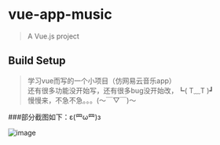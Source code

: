 
# vue-app-music

> A Vue.js project

## Build Setup

>学习vue而写的一个小项目（仿网易云音乐app）  
>还有很多功能没开始写，还有很多bug没开始改，┗( T﹏T )┛  
>慢慢来，不急不急。。。(～￣▽￣)～  

###部分截图如下：ε(罒ω罒)з

![image](https://github.com/zoyoy1203/vueMusic/blob/master/others/images/%E6%88%91%E7%9A%84%E9%A1%B5%E9%9D%A2.png)
